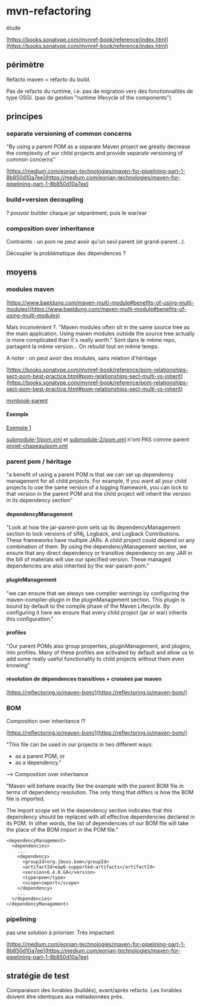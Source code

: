 # mvn-refactoring
étude

[https://books.sonatype.com/mvnref-book/reference/index.html](https://books.sonatype.com/mvnref-book/reference/index.html)

## périmètre

Refacto maven = refacto du build.

Pas de refacto du runtime, i.e. pas de migration vers des fonctionnalités de type OSGi. (pas de gestion "runtime lifecycle of the components")

## principes

### separate versioning of common concerns

"By using a parent POM as a separate Maven project we greatly decrease the complexity of our child projects and provide separate versioning of common concerns"

[https://medium.com/eonian-technologies/maven-for-pipelining-part-1-8b850d10a7ee](https://medium.com/eonian-technologies/maven-for-pipelining-part-1-8b850d10a7ee)

### build+version decoupling

? pouvoir builder chaque jar séparément, puis le war/ear

### composition over inheritance

Contrainte : un pom ne peut avoir qu'un seul parent (et grand-parent...).

Découpler la problématique des dépendences ?

## moyens

### modules maven

[https://www.baeldung.com/maven-multi-module#benefits-of-using-multi-modules](https://www.baeldung.com/maven-multi-module#benefits-of-using-multi-modules)

Mais inconvénient ?. "Maven modules often sit in the same source tree as the main application. Using maven modules outside the source tree actually is more complicated than it`s really worth."
Sont dans le même repo, partagent la même version... On rebuild tout en même temps.

A noter : on peut avoir des modules, sans relation d'héritage

[https://books.sonatype.com/mvnref-book/reference/pom-relationships-sect-pom-best-practice.html#pom-relationships-sect-multi-vs-inherit](https://books.sonatype.com/mvnref-book/reference/pom-relationships-sect-pom-best-practice.html#pom-relationships-sect-multi-vs-inherit)

[mvnbook-parent](https://github.com/sonatype/maven-guide-en/blob/master/pom.xml)

#### Exemple

[Exemple 1](https://github.com/avergnaud/mvn-refactoring/tree/main/exemple-1)

[submodule-1/pom.xml](https://github.com/avergnaud/mvn-refactoring/blob/main/exemple-1/projet-chapeau/submodule-1/pom.xml) et [submodule-2/pom.xml](https://github.com/avergnaud/mvn-refactoring/blob/main/exemple-1/projet-chapeau/submodule-2/pom.xml) n'ont PAS comme parent [projet-chapeau/pom.xml](https://github.com/avergnaud/mvn-refactoring/blob/main/exemple-1/projet-chapeau/pom.xml)

### parent pom / héritage

"a benefit of using a parent POM is that we can set up dependency management for all child projects. For example, if you want all your child projects to use the same version of a logging framework, you can lock to that version in the parent POM and the child project will inherit the version in its dependency section"

#### dependencyManagement

"Look at how the jar-parent-pom sets up its dependencyManagement section to lock versions of slf4j, Logback, and Logback Contributions. These frameworks have multiple JARs. A child project could depend on any combination of them. By using the dependencyManagement section, we ensure that any direct dependency or transitive dependency on any JAR in the bill of materials will use our specified version. These managed dependencies are also inherited by the war-parant-pom."

#### pluginManagement

"we can ensure that we always see compiler warnings by configuring the maven-compiler-plugin in the pluginManagement section. This plugin is bound by default to the compile phase of the Maven Lifecycle. By configuring it here we ensure that every child project (jar or war) inherits this configuration."

#### profiles

"Our parent POMs also group properties, pluginManagement, and plugins, into profiles. Many of these profiles are activated by default and allow us to add some really useful functionality to child projects without them even knowing"

#### résolution de dépendences transitives + croisées par maven

[https://reflectoring.io/maven-bom/](https://reflectoring.io/maven-bom/)

### BOM

Composition over inheritance !?

[https://reflectoring.io/maven-bom/](https://reflectoring.io/maven-bom/)

"This file can be used in our projects in two different ways:
- as a parent POM, or
- as a dependency."

--> Composition over inheritance

"Maven will behave exactly like the example with the parent BOM file in terms of dependency resolution. The only thing that differs is how the BOM file is imported.

The import scope set in the dependency section indicates that this dependency should be replaced with all effective dependencies declared in its POM. In other words, the list of dependencies of our BOM file will take the place of the BOM import in the POM file."

```
<dependencyManagement>
  <dependencies>
    ...
    <dependency>
      <groupId>org.jboss.bom</groupId>
      <artifactId>eap6-supported-artifacts</artifactId>
      <version>6.4.0.GA</version>
      <type>pom</type>
      <scope>import</scope>
    </dependency>
    ...
  </dependencies>
</dependencyManagement>
```

### pipelining

pas une solution à prioriser. Très impactant.

[https://medium.com/eonian-technologies/maven-for-pipelining-part-1-8b850d10a7ee](https://medium.com/eonian-technologies/maven-for-pipelining-part-1-8b850d10a7ee)

## stratégie de test

Comparaison des livrables (buildés), avant/après refacto. Les livrables doivent être identiques aux métadonnées près.


